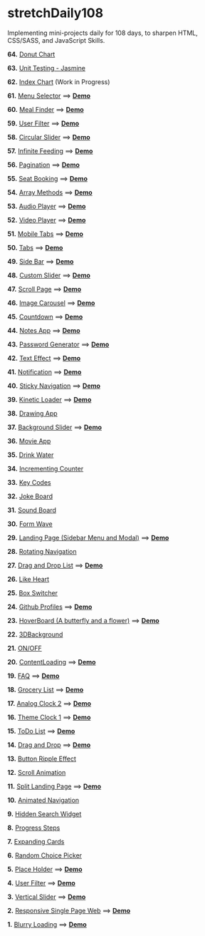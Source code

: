 # stretchDaily108

Implementing mini-projects daily for 108 days, to sharpen HTML, CSS/SASS, and JavaScript Skills.

**64.** [Donut Chart](https://github.com/whoinlee/stretchDaily108_vanillaJS/tree/main/p_064_1115_InteractiveDonutChart)

**63.** [Unit Testing - Jasmine](https://github.com/whoinlee/stretchDaily108_vanillaJS/tree/main/p_063_UnitTesting-Jasmine)

**62.** [Index Chart](https://github.com/whoinlee/stretchDaily108_vanillaJS/tree/main/p_062_1014-D3-IndexChart) (Work in Progress)

<!-- ==> [**Demo**](http://www.whoin.net/demo/indexChart/) -->

**61.** [Menu Selector](https://github.com/whoinlee/stretchDaily108_vanillaJS/tree/main/p_061_1012-MenuSelector)
==> [**Demo**](http://www.whoin.net/demo/menuSelector/)

**60.** [Meal Finder](https://github.com/whoinlee/stretchDaily108_vanillaJS/tree/main/p_060_1011-MealFinder)
==> [**Demo**](http://www.whoin.net/demo/mealFinder/)

**59.** [User Filter](https://github.com/whoinlee/stretchDaily108_vanillaJS/tree/main/p_059_UserFilter)
==> [**Demo**](http://www.whoin.net/demo/userFilter/)

**58.** [Circular Slider](https://github.com/whoinlee/stretchDaily108_vanillaJS/tree/main/p_058_1009-CircularSlider)
==> [**Demo**](http://www.whoin.net/demo/circularSlider/)

**57.** [Infinite Feeding](https://github.com/whoinlee/stretchDaily108_vanillaJS/tree/main/p_057_1008-InfiniteFeeding) ==> [**Demo**](http://www.whoin.net/demo/infiniteFeeding/)

**56.** [Pagination](https://github.com/whoinlee/stretchDaily108_vanillaJS/tree/main/p_056_1007-Pagination) ==> [**Demo**](http://www.whoin.net/demo/pagination/)

**55.** [Seat Booking](https://github.com/whoinlee/stretchDaily108_vanillaJS/tree/main/p_055_1006-SeatBooking) ==> [**Demo**](http://www.whoin.net/demo/seatBooking/)

**54.** [Array Methods](https://github.com/whoinlee/stretchDaily108_vanillaJS/tree/main/p_054_1005-ArrayMethods) ==> [**Demo**](http://www.whoin.net/demo/arrayMethods/)

**53.** [Audio Player](https://github.com/whoinlee/stretchDaily108_vanillaJS/tree/main/p_053_1004-AudioPlayer) ==> [**Demo**](http://www.whoin.net/demo/audioPlayer/index.html)

**52.** [Video Player](https://github.com/whoinlee/stretchDaily108_vanillaJS/tree/main/p_052_1003-VideoPlayer) ==> [**Demo**](http://www.whoin.net/demo/videoPlayer/index.html)

**51.** [Mobile Tabs](https://github.com/whoinlee/stretchDaily108_vanillaJS/tree/main/p_051_1002-MobileTabs) ==> [**Demo**](http://www.whoin.net/demo/mobileTabs/index.html)

**50.** [Tabs](https://github.com/whoinlee/stretchDaily108_vanillaJS/tree/main/p_050_1001-Tabs) ==> [**Demo**](http://www.whoin.net/demo/tabs/index.html)

**49.** [Side Bar](https://github.com/whoinlee/stretchDaily108_vanillaJS/tree/main/p_049_0930-SideBar) ==> [**Demo**](http://www.whoin.net/demo/sideBar/index.html)

**48.** [Custom Slider](https://github.com/whoinlee/stretchDaily108_vanillaJS/tree/main/p_048_0929-CustomSlider) ==> [**Demo**](http://www.whoin.net/demo/customSlider/index.html)

**47.** [Scroll Page](https://github.com/whoinlee/stretchDaily108_vanillaJS/tree/main/p_047_0928-ScrollPage) ==> [**Demo**](http://www.whoin.net/demo/scrollPage/index.html)

**46.** [Image Carousel](https://github.com/whoinlee/stretchDaily108_vanillaJS/tree/main/p_046_0927-ImageCarousel) ==> [**Demo**](http://www.whoin.net/demo/imageCarousel/index.html)

**45.** [Countdown](https://github.com/whoinlee/stretchDaily108_vanillaJS/tree/main/p_045_0926-CountDown) ==> [**Demo**](http://www.whoin.net/demo/countdown/index.html)

**44.** [Notes App](https://github.com/whoinlee/stretchDaily108_vanillaJS/tree/main/p_044_NotesApp)
==> [**Demo**](http://www.whoin.net/demo/notesApp/index.html)

**43.** [Password Generator](https://github.com/whoinlee/stretchDaily108_vanillaJS/tree/main/p_043_PasswordGenerator)
==> [**Demo**](http://www.whoin.net/demo/passwordGenerator/index.html)

**42.** [Text Effect](https://github.com/whoinlee/stretchDaily108_vanillaJS/tree/main/p_042_TextEffect)
==> [**Demo**](http://www.whoin.net/demo/textEffect/index.html)

**41.** [Notification](https://github.com/whoinlee/stretchDaily108_vanillaJS/tree/main/p_041_Notification)
==> [**Demo**](http://www.whoin.net/demo/notification/index.html)

**40.** [Sticky Navigation](https://github.com/whoinlee/stretchDaily108_vanillaJS/tree/main/p_040_0921-StickyNavigation)
==> [**Demo**](http://www.whoin.net/demo/stickyNav/index.html)

**39.** [Kinetic Loader](https://github.com/whoinlee/stretchDaily108_vanillaJS/tree/main/p_039_KineticLoader)
==> [**Demo**](http://www.whoin.net/demo/kineticLoader/index.html)

**38.** [Drawing App](https://github.com/whoinlee/stretchDaily108_vanillaJS/tree/main/p_038_0919-BackgroundSlider)

**37.** [Background Slider](https://github.com/whoinlee/stretchDaily108_vanillaJS/tree/main/p_037_BackgroundSlider)
==> [**Demo**](http://www.whoin.net/demo/backgroundSlider/index.html)

**36.** [Movie App](https://github.com/whoinlee/stretchDaily108_vanillaJS/tree/main/p_036_0917-MovieApp)

**35.** [Drink Water](https://github.com/whoinlee/stretchDaily108_vanillaJS/tree/main/p_035_0916-DrinkWater)

**34.** [Incrementing Counter](https://github.com/whoinlee/stretchDaily108_vanillaJS/tree/main/p_034_0915-IncrementingCounter)

**33.** [Key Codes](https://github.com/whoinlee/stretchDaily108_vanillaJS/tree/main/p_033_0914-KeyCodes)

**32.** [Joke Board](https://github.com/whoinlee/stretchDaily108_vanillaJS/tree/main/p_032_0913-JokeBoard)

**31.** [Sound Board](https://github.com/whoinlee/stretchDaily108_vanillaJS/tree/main/p_031_0912-SoundBoard)

**30.** [Form Wave](https://github.com/whoinlee/stretchDaily108_vanillaJS/tree/main/p_030_0910-FormWave)

**29.** [Landing Page (Sidebar Menu and Modal)](https://github.com/whoinlee/stretchDaily108_vanillaJS/tree/main/p_029_0909-LandingPage) ==> [**Demo**](http://www.whoin.net/demo/landingPage/index.html)

**28.** [Rotating Navigation](https://github.com/whoinlee/stretchDaily108_vanillaJS/tree/main/p_028_0908-RotatingNav)

**27.** [Drag and Drop List](https://github.com/whoinlee/stretchDaily108_vanillaJS/tree/main/p_027_DragDropList)
==> [**Demo**](http://www.whoin.net/demo/dragDropList/index.html)

**26.** [Like Heart](https://github.com/whoinlee/stretchDaily108_vanillaJS/tree/main/p_026_0906-LikeHeart)

**25.** [Box Switcher](https://github.com/whoinlee/stretchDaily108_vanillaJS/tree/main/p_025_0905-BoxSwitcher)

**24.** [Github Profiles](https://github.com/whoinlee/stretchDaily108_vanillaJS/tree/main/p_024_GithubProfiles)
==> [**Demo**](http://www.whoin.net/demo/githubProfiles/index.html)

**23.** [HoverBoard (A butterfly and a flower)](https://github.com/whoinlee/stretchDaily108_vanillaJS/tree/main/p_023_0903-HoverBoard)
==> [**Demo**](http://www.whoin.net/demo/hoverBoard/index.html)

**22.** [3DBackground](https://github.com/whoinlee/stretchDaily108_vanillaJS/tree/main/p_022_0902-3DBackground)

**21.** [ON/OFF](https://github.com/whoinlee/stretchDaily108_vanillaJS/tree/main/p_021_0901-OnOff)

**20.** [ContentLoading](https://github.com/whoinlee/stretchDaily108_vanillaJS/tree/main/p_020_ContentLoading)
==> [**Demo**](http://www.whoin.net/demo/contentLoading/)

**19.** [FAQ](https://github.com/whoinlee/stretchDaily108_vanillaJS/tree/main/p_019_FAQ)
==> [**Demo**](http://www.whoin.net/demo/faq/)

**18.** [Grocery List](https://github.com/whoinlee/stretchDaily108_vanillaJS/tree/main/p_018_GroceryList)
==> [**Demo**](http://www.whoin.net/demo/groceryList/)

**17.** [Analog Clock 2](https://github.com/whoinlee/stretchDaily108_vanillaJS/tree/main/p_017_0828-Clock2) ==> [**Demo**](http://www.whoin.net/demo/analogClock/index.html)

**16.** [Theme Clock 1](https://github.com/whoinlee/stretchDaily108_vanillaJS/tree/main/p_016_0827-Clock1) ==> [**Demo**](http://www.whoin.net/demo/themeClock/)

**15.** [ToDo List](https://github.com/whoinlee/stretchDaily108_vanillaJS/tree/main/p_015_ToDoList)
==> [**Demo**](http://www.whoin.net/demo/todoList/)

**14.** [Drag and Drop](https://github.com/whoinlee/stretchDaily108_vanillaJS/tree/main/p_014_DragAndDrop)
==> [**Demo**](http://www.whoin.net/demo/dragDropImage/)

**13.** [Button Ripple Effect](https://github.com/whoinlee/stretchDaily108_vanillaJS/tree/main/p_013_082421)

**12.** [Scroll Animation](https://github.com/whoinlee/stretchDaily108_vanillaJS/tree/main/p_012_082321)

**11.** [Split Landing Page](https://github.com/whoinlee/stretchDaily108_vanillaJS/tree/main/p_011_SplitLandingPage)
==> [**Demo**](http://www.whoin.net/demo/splitLanding/)

**10.** [Animated Navigation](https://github.com/whoinlee/stretchDaily108_vanillaJS/tree/main/p_010_082021)

**9.** [Hidden Search Widget](https://github.com/whoinlee/stretchDaily108_vanillaJS/tree/main/p_009_081921)

**8.** [Progress Steps](https://github.com/whoinlee/stretchDaily108_vanillaJS/tree/main/p_008_081821)

**7.** [Expanding Cards](https://github.com/whoinlee/stretchDaily108_vanillaJS/tree/main/p_007_081721)

**6.** [Random Choice Picker](https://github.com/whoinlee/stretchDaily108_vanillaJS/tree/main/p_006_081621)

**5.** [Place Holder](https://github.com/whoinlee/stretchDaily108_vanillaJS/tree/main/p_005_PlaceHolder)
==> [**Demo**](http://www.whoin.net/demo/placeHolder/)

**4.** [User Filter](https://github.com/whoinlee/stretchDaily108_vanillaJS/tree/main/p_004_UserFilter)
==> [**Demo**](http://www.whoin.net/demo/userFilter/)

**3.** [Vertical Slider](https://github.com/whoinlee/stretchDaily108_vanillaJS/tree/main/p_003_VerticalSlider)
==> [**Demo**](http://www.whoin.net/demo/verticalSlider/)

**2.** [Responsive Single Page Web](https://github.com/whoinlee/stretchDaily108_vanillaJS/tree/main/p_002_ResponsiveSinglePage)
==> [**Demo**](http://www.whoin.net/demo/rsp/)

**1.** [Blurry Loading](https://github.com/whoinlee/stretchDaily108_vanillaJS/tree/main/p_001_BlurryLoading)
==> [**Demo**](http://www.whoin.net/demo/blurryLoading/)
